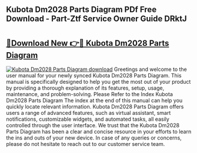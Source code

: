 ## Kubota Dm2028 Parts Diagram PDf Free Download - Part-Ztf Service Owner Guide DRktJ

# <h2><a href="http://dfth3a.blite.top/?on=Kubota+Dm2028+Parts+Diagram">🔗Download New 👉🔴 Kubota Dm2028 Parts Diagram</a></h2>

[![Kubota Dm2028 Parts Diagram download](https://i.imgur.com/lujVjoI.png)](http://dfth3a.blite.top/?on=Kubota+Dm2028+Parts+Diagram)
Greetings and welcome to the user manual for your newly synced Kubota Dm2028 Parts Diagram. This manual is specifically designed to help you get the most out of your product by providing a thorough explanation of its features, setup, usage, maintenance, and problem-solving. Please Refer to the Index Kubota Dm2028 Parts Diagram The index at the end of this manual can help you quickly locate relevant information. Kubota Dm2028 Parts Diagram offers users a range of advanced features, such as virtual assistant, smart notifications, customizable widgets, and automated tasks, all easily controlled through the user interface. We trust that the Kubota Dm2028 Parts Diagram has been a clear and concise resource in your efforts to learn the ins and outs of your new device. In case of any queries or concerns, please do not hesitate to reach out to our customer service team.
